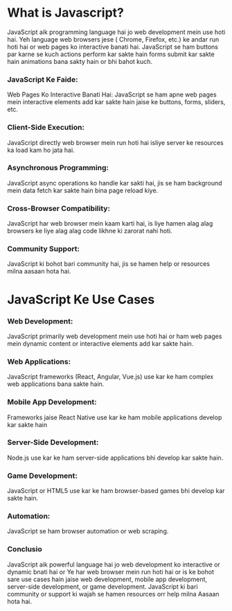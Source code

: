 # What is Javascript?

JavaScript aik programming language hai jo web development mein use hoti hai. Yeh language web browsers jese
( Chrome, Firefox, etc.) ke andar run hoti hai or web pages ko interactive banati hai. 
JavaScript se ham buttons par karne se kuch actions perform kar sakte hain forms submit kar sakte hain
animations bana sakty hain or bhi bahot kuch.

### JavaScript Ke Faide:
Web Pages Ko Interactive Banati Hai:
JavaScript se ham apne web pages mein interactive elements add kar sakte hain jaise ke buttons, forms, sliders, etc.

### Client-Side Execution:
JavaScript directly web browser mein run hoti hai isliye server ke resources ka load kam ho jata hai.

### Asynchronous Programming:
JavaScript async operations ko handle kar sakti hai, jis se ham background mein data fetch kar sakte hain 
bina page reload kiye.

### Cross-Browser Compatibility:
JavaScript har web browser mein kaam karti hai, is liye hamen alag alag browsers ke liye alag alag code 
likhne ki zarorat nahi hoti.

### Community Support:
JavaScript ki bohot bari community hai, jis se hamen help or resources milna aasaan hota hai.


# JavaScript Ke Use Cases
### Web Development:
JavaScript primarily web development mein use hoti hai or ham web pages mein dynamic content or 
interactive elements add kar sakte hain.

### Web Applications:
JavaScript frameworks (React, Angular, Vue.js) use kar ke ham complex web applications bana sakte hain.

### Mobile App Development:
Frameworks jaise React Native use kar ke ham mobile applications develop kar sakte hain

### Server-Side Development:
Node.js use kar ke ham server-side applications bhi develop kar sakte hain.

### Game Development:
JavaScript or HTML5 use kar ke ham browser-based games bhi develop kar sakte hain.

### Automation:
JavaScript se ham browser automation or web scraping.

### Conclusio
JavaScript aik powerful language hai jo web development ko interactive or dynamic bnati hai or Ye har web browser mein run hoti hai or is ke bohot sare use cases hain jaise web development, mobile app development, server-side development, or game development. JavaScript ki bari community or support ki wajah se hamen resources orr help milna Aasaan hota hai.


